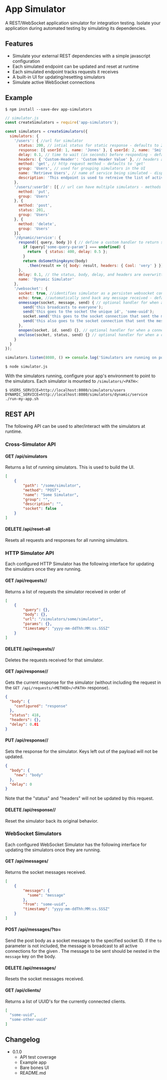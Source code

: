
# App Simulator

A REST/WebSocket application simulator for integration testing. Isolate your application during automated testing by simulating its dependencies.

## Features

- Simulate your external REST dependencies with a simple javascript configuration
- Each simulated endpoint can be updated and reset at runtime
- Each simulated endpoint tracks requests it receives
- A built-in UI for updating/resetting simulators
- Simulate active WebSocket connections

## Example

`$ npm install --save-dev app-simulators`

```js
// simulator.js
const createSimulators = require('app-simulators');

const simulators = createSimulators({
  simulators: {
    '/users': { //url for simulator
      status: 200, // intial status for static response - defaults to 200
      response: [{ userId: 1, name: 'Jones' }, { userId: 2, name: 'Smith' }], // initial response body for static response - defaults to no body
      delay: 0.1, // time to wait (in seconds) before responding - defaults to 0
      headers: { 'Custom-Header': 'Custom Header Value' }, // headers added to response
      method: 'get', // http request method - defaults to 'get'
      group: 'Users', // used for grouping simulators in the UI
      name: 'Retrieve Users', // name of service being simulated - displayed in UI
      description: 'This endpoint is used to retreive the list of active users' // description - displayed in UI 
    },
    '/users/:userId': [{ // url can have multiple simulators - methods should be unique
      method: 'put',
      group: 'Users'
    }, {
      method: 'post',
      status: 201,
      group: 'Users'
    }, {
      method: 'delete',
      group: 'Users'
    }],
    '/dynamic/service': {
      respond({ query, body }) { // define a custom handler to return status, body, delay, and headers (syncronously or in a Promise)
        if (query['some-query-param'] === undefined) {
          return  { status: 400, delay: 0.5 };
        }
        return doSomethingAsync(body)
          .then(result => ({ body: result, headers: { Cool: 'very' } }));
      },
      delay: 0.1, // the status, body, delay, and headers are overwritten by the result of the "respond" function - if keys exist
      name: 'Dynamic Simulator'
    },
    '/websocket': {
      socket: true, //identifies simulator as a persisten websocket connection instead of http simulator
      echo: true, //automatically send back any message received - defaults to false
      onmessage(socket, message, send) { // optional handler for when a message is received
        send('this broadcasts to everyone');
        send('this goes to the socket the unique id', 'some-uuid');
        socket.send('this goes to the socket connection that sent the message');
        send('this also goes to the socket connection that sent the message', socket.id);
      },
      onopen(socket, id, send) {}, // optional handler for when a connection is established
      onclose(socket, status, send) {} // optional handler for when a connection is closed
    }
  }
});

simulators.listen(8080, () => console.log('Simulators are running on port:', 8080));
```

`$ node simulator.js`

With the simulators running, configure your app's environment to point to the simulators. Each simulator is mounted to `/simulators/<PATH>`:

`$ USERS_SERVICE=http://localhost:8080/simulators/users DYNAMIC_SERVICE=http://localhost:8080/simulators/dynamic/service ./run-my-app.sh`

## REST API

The following API can be used to alter/interact with the simulators at runtime.

### Cross-Simulator API

#### GET /api/simulators

Returns a list of running simulators. This is used to build the UI.

```json
[
    {
        "path": "/some/simulator",
        "method": "POST",
        "name": "Some Simulator",
        "group": "",
        "description": "",
        "socket": false
    }
]
```

#### DELETE /api/reset-all

Resets all requests and responses for all running simulators.

### HTTP Simulator API

Each configured HTTP Simulator has the following interface for updating the simulators once they are running.

#### GET /api/requests/<METHOD>/<PATH>

Returns a list of requests the simulator received in order of

```json
[
    {
        "query": {},
        "body": {},
        "url": "/simulators/some/simulator",
        "params": {},
        "timestamp": "yyyy-mm-ddThh:MM:ss.SSSZ"
    }
]
```

#### DELETE /api/requests/<METHOD>/<PATH>

Deletes the requests received for that simulator.

#### GET /api/response/<METHOD>/<PATH>

Gets the current response for the simulator (without including the request in the `GET /api/requests/<METHOD>/<PATH>` response).

```json
{
  "body": {
    "configured": "response"
  },
  "status": 418,
  "headers": {},
  "delay": 0.01
}
```

#### PUT /api/response/<METHOD>/<PATH>

Sets the response for the simulator. Keys left out of the payload will not be updated.

```json
{
  "body": {
    "new": "body"
  },
  "delay": 0
}
```

Note that the "status" and "headers" will not be updated by this request.

#### DELETE /api/response/<METHOD>/<PATH>

Reset the simulator back its original behavior.

### WebSocket Simulators

Each configured WebSocket Simulator has the following interface for updating the simulators once they are running.

#### GET /api/messages/<PATH>

Returns the socket messages received.

```json
[
    {
        "message": {
          "some": "message"
        },
        "from": "some-uuid",
        "timestamp": "yyyy-mm-ddThh:MM:ss.SSSZ"
    }
]
```

#### POST /api/messages/<PATH>?to=<SOCKETID>

Send the post body as a socket message to the specified socket ID. If the `to` parameter is not included, the message is broadcast to all active connections for the given <PATH>. The message to be sent should be nested in the `message` key on the body.

#### DELETE /api/messages/<PATH>

Resets the socket messages received.

#### GET /api/clients/<PATH>

Returns a list of UUID's for the currently connected clients.

```json
[
  "some-uuid",
  "some-other-uuid"
]
```

## Changelog

- 0.1.0
  - API test coverage
  - Example app
  - Bare bones UI
  - README.md
